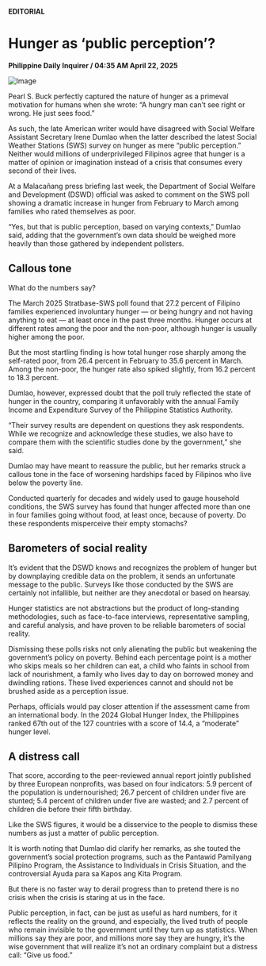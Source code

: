 **EDITORIAL**

# Hunger as ‘public perception’?

****Philippine Daily Inquirer / 04:35 AM April 22, 2025****

![Image](https://raw.githubusercontent.com/github-jl14/scrapy_api/refs/heads/main/images/editorial04222025.png)

Pearl S. Buck perfectly captured the nature of hunger as a primeval motivation for humans when she wrote: “A hungry man can’t see right or wrong. He just sees food.”

As such, the late American writer would have disagreed with Social Welfare Assistant Secretary Irene Dumlao when the latter described the latest Social Weather Stations (SWS) survey on hunger as mere “public perception.” Neither would millions of underprivileged Filipinos agree that hunger is a matter of opinion or imagination instead of a crisis that consumes every second of their lives.

At a Malacañang press briefing last week, the Department of Social Welfare and Development (DSWD) official was asked to comment on the SWS poll showing a dramatic increase in hunger from February to March among families who rated themselves as poor.

“Yes, but that is public perception, based on varying contexts,” Dumlao said, adding that the government’s own data should be weighed more heavily than those gathered by independent pollsters.

## Callous tone

What do the numbers say?

The March 2025 Stratbase-SWS poll found that 27.2 percent of Filipino families experienced involuntary hunger — or being hungry and not having anything to eat — at least once in the past three months. Hunger occurs at different rates among the poor and the non-poor, although hunger is usually higher among the poor.

But the most startling finding is how total hunger rose sharply among the self-rated poor, from 26.4 percent in February to 35.6 percent in March. Among the non-poor, the hunger rate also spiked slightly, from 16.2 percent to 18.3 percent.

Dumlao, however, expressed doubt that the poll truly reflected the state of hunger in the country, comparing it unfavorably with the annual Family Income and Expenditure Survey of the Philippine Statistics Authority.

“Their survey results are dependent on questions they ask respondents. While we recognize and acknowledge these studies, we also have to compare them with the scientific studies done by the government,” she said.

Dumlao may have meant to reassure the public, but her remarks struck a callous tone in the face of worsening hardships faced by Filipinos who live below the poverty line.

Conducted quarterly for decades and widely used to gauge household conditions, the SWS survey has found that hunger affected more than one in four families going without food, at least once, because of poverty. Do these respondents misperceive their empty stomachs?

## Barometers of social reality

It’s evident that the DSWD knows and recognizes the problem of hunger but by downplaying credible data on the problem, it sends an unfortunate message to the public. Surveys like those conducted by the SWS are certainly not infallible, but neither are they anecdotal or based on hearsay.

Hunger statistics are not abstractions but the product of long-standing methodologies, such as face-to-face interviews, representative sampling, and careful analysis, and have proven to be reliable barometers of social reality.

Dismissing these polls risks not only alienating the public but weakening the government’s policy on poverty. Behind each percentage point is a mother who skips meals so her children can eat, a child who faints in school from lack of nourishment, a family who lives day to day on borrowed money and dwindling rations. These lived experiences cannot and should not be brushed aside as a perception issue.

Perhaps, officials would pay closer attention if the assessment came from an international body. In the 2024 Global Hunger Index, the Philippines ranked 67th out of the 127 countries with a score of 14.4, a “moderate” hunger level.

## A distress call

That score, according to the peer-reviewed annual report jointly published by three European nonprofits, was based on four indicators: 5.9 percent of the population is undernourished; 26.7 percent of children under five are stunted; 5.4 percent of children under five are wasted; and 2.7 percent of children die before their fifth birthday.

Like the SWS figures, it would be a disservice to the people to dismiss these numbers as just a matter of public perception.

It is worth noting that Dumlao did clarify her remarks, as she touted the government’s social protection programs, such as the Pantawid Pamilyang Pilipino Program, the Assistance to Individuals in Crisis Situation, and the controversial Ayuda para sa Kapos ang Kita Program.

But there is no faster way to derail progress than to pretend there is no crisis when the crisis is staring at us in the face.

Public perception, in fact, can be just as useful as hard numbers, for it reflects the reality on the ground, and especially, the lived truth of people who remain invisible to the government until they turn up as statistics. When millions say they are poor, and millions more say they are hungry, it’s the wise government that will realize it’s not an ordinary complaint but a distress call: “Give us food.”